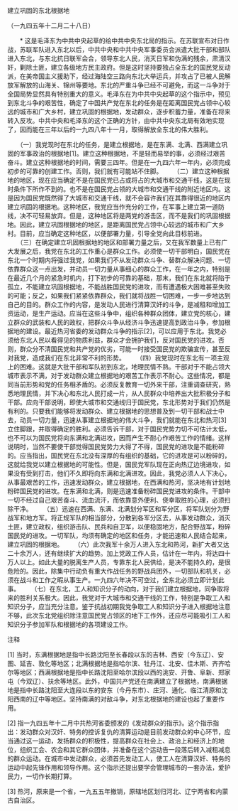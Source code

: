 建立巩固的东北根据地

（一九四五年十二月二十八日）


　　* 这是毛泽东为中共中央起草的给中共中央东北局的指示。在苏联宣布对日作战，苏联军队进入东北以后，中共中央和中共中央军事委员会派遣大批干部和部队进入东北，与东北抗日联军会合，领导东北人民，消灭日军和伪满的残余，肃清汉奸，剿除土匪，建立各级地方民主政府。但是这时坚持要独占全东北的国民党反动派，在美帝国主义援助下，经过海陆空三路向东北大举运兵，并攻占了已被人民解放军解放的山海关、锦州等要地。东北的严重斗争已经不可避免，而这一斗争对于全国局势显然具有特别重大的意义。毛泽东在为中共中央起草的这个指示中，预见到东北斗争的艰苦性，确定了中国共产党在东北的任务是在距离国民党占领中心较远的城市和广大乡村，建立巩固的根据地，发动群众，逐步积蓄力量，准备在将来转入反攻。中共中央和毛泽东的这个正确的方针，由中共中央东北局有效地实现了，因而能在三年以后的一九四八年十一月，取得解放全东北的伟大胜利。


　　（一）我党现时在东北的任务，是建立根据地，是在东满、北满、西满建立巩固的军事政治的根据地[1]。建立这种根据地，不是轻而易举的事，必须经过艰苦奋斗。建立这种根据地的时间，需要三四年。但是在一九四六年一年内，必须完成初步的可靠的创建工作。否则，我们就有可能站不住脚。
　　（二）建立这种根据地的地区，现在应当确定不是在国民党已占或将占的大城市和交通干线，这是在现时条件下所作不到的。也不是在国民党占领的大城市和交通干线的附近地区内。这是因为国民党既然得了大城市和交通干线，就不会容许我们在其靠得很近的地区内建立巩固的根据地。这种地区，我党应当作充分的工作，在军事上建立第一道防线，决不可轻易放弃。但是，这种地区将是两党的游击区，而不是我们的巩固根据地。因此，建立巩固根据地的地区，是距离国民党占领中心较远的城市和广大乡村。目前，应当确定这种地区，以便部署力量，引导全党向此目标前进。
　　（三）在确定建立巩固根据地的地区和部署力量之后，又在我军数量上已有广大发展之后，我党在东北的工作重心是群众工作。必须使一切干部明白，国民党在东北一个时期内将强过我党，如果我们不从发动群众斗争、替群众解决问题、一切依靠群众这一点出发，并动员一切力量从事细心的群众工作，在一年之内，特别是在最近几个月的紧急时机内，打下初步的可靠的基础，那末，我们在东北就将陷于孤立，不能建立巩固根据地，不能战胜国民党的进攻，而有遭遇极大困难甚至失败的可能；反之，如果我们紧紧依靠群众，我们就将战胜一切困难，一步一步地达到自己的目的。群众工作的内容，是发动人民进行清算汉奸的斗争，是减租和增加工资运动，是生产运动。应当在这些斗争中，组织各种群众团体，建立党的核心，建立群众的武装和人民的政权，把群众斗争从经济斗争迅速提高到政治斗争，参加根据地的建设。最近热河省委的发动群众斗争的指示[2]，可以应用于东北。我党必须给东北人民以看得见的物质利益，群众才会拥护我们，反对国民党的进攻。否则，群众分不清国民党和共产党的优劣，可能一时接受国民党的欺骗宣传，甚至反对我党，造成我们在东北非常不利的形势。
　　（四）我党现时在东北有一项主观上的困难。这就是大批干部和军队初到东北，地理民情不熟。干部对于不能占领大城市表示不满，对于发动群众建立根据地的艰苦工作表示不耐心。这些情况，都是同当前形势和党的任务相矛盾的。必须反复教育一切外来干部，注重调查研究，熟悉地理民情，并下决心和东北人民打成一片，从人民群众中培养出大批积极分子和干部。应向干部说明，即使大城市和交通线归于国民党，东北形势对于我们仍然是有利的。只要我们能够将发动群众、建立根据地的思想普及到一切干部和战士中去，动员一切力量，迅速从事建立根据地的伟大斗争，我们就能在东北和热河[3]立住脚跟，并取得确定的胜利。必须告诉干部，对于国民党势力切不可估计太低，也不可以为国民党将向东满和北满进攻，因而产生不耐心作艰苦工作的情绪。这样说明时，当然不要使干部觉得国民党势力大得了不得，国民党的进攻是不能粉碎的。应当指出，国民党在东北没有深厚的有组织的基础，它的进攻是可以粉碎的，这就给我党以建立根据地的可能性。但是，国民党军队现在正向热辽边境进攻，如果没有受到打击，他们不久即将向东满和北满进攻。因此，我党必须人人下决心，从事最艰苦的工作，迅速发动群众，建立根据地，在西满和热河，坚决地有计划地粉碎国民党的进攻。在东满和北满，则是迅速准备粉碎国民党进攻的条件。干部中一切不经过自己艰苦奋斗、流血流汗，而依靠意外便利、侥幸取胜的心理，必须扫除干净。
　　（五）迅速在西满、东满、北满划分军区和军分区，将军队划分为野战军和地方军。将正规军队的相当部分，分散到各军分区去，从事发动群众，消灭土匪，建立政权，组织游击队、民兵和自卫军，以便稳固地方，配合野战军，粉碎国民党的进攻。一切军队，均须有确定的地区和任务，才能迅速和人民结合起来，建立巩固的根据地。
　　（六）此次我军十余万人进入东北和热河，新扩大者又达二十余万人，还有继续扩大的趋势。加上党政工作人员，估计在一年内，将达四十万人以上。如此大量的脱离生产人员，专靠东北人民供给，是决不能持久的，是很危险的。因此，除集中行动负有重大作战任务的野战兵团外，一切部队和机关，必须在战斗和工作之暇从事生产。一九四六年决不可空过，全东北必须立即计划此事。
　　（七）在东北，工人和知识分子的动向，对于我们建立根据地，同争取将来的胜利关系极大。因此，我党对于大城市和交通干线的工作，特别是争取工人和知识分子，应当充分注意。鉴于抗战初期我党争取工人和知识分子进入根据地注意不够，此次东北党组织除注意国民党占领区的地下工作外，还应尽可能吸引工人和知识分子参加军队和根据地的各项建设工作。


注释

[1] 当时，东满根据地是指中长路沈阳至长春段以东的吉林、西安（今东辽）、安图、延吉、敦化等地区；北满根据地是指哈尔滨、牡丹江、北安、佳木斯、齐齐哈尔等地区；西满根据地是指中长路沈阳至哈尔滨段以西的洮安、开鲁、阜新、郑家屯（今双辽）、扶余等地区。此外，中国共产党还在南满建立了根据地，南满根据地是指中长路沈阳至大连段以东的安东（今丹东市）、庄河、通化、临江清原和沈阳西南的辽中等地区。坚持南满的对敌斗争，对东北根据地的建设也起了重要作用。

[2] 指一九四五年十二月中共热河省委颁发的《发动群众的指示》。这个指示指出：发动群众对汉奸、特务的控诉复仇的清算运动是目前发动群众的中心环节，应当通过这一运动，发扬群众的积极性，提高群众在社会上、政治上和经济上的地位，组织工会、农会和其它群众团体，并准备在这个运动告一段落后转入减租减息的群众运动。在城市中发动群众，必须首先发动工人，使工人在清算汉奸、特务的运动中起先锋作用和领导作用。这个指示还提出要学会管理城市的一套办法，爱护民力，一切作长期打算。

[3] 热河，原来是一个省，一九五五年撤销，原辖地区划归河北、辽宁两省和内蒙古自治区。
